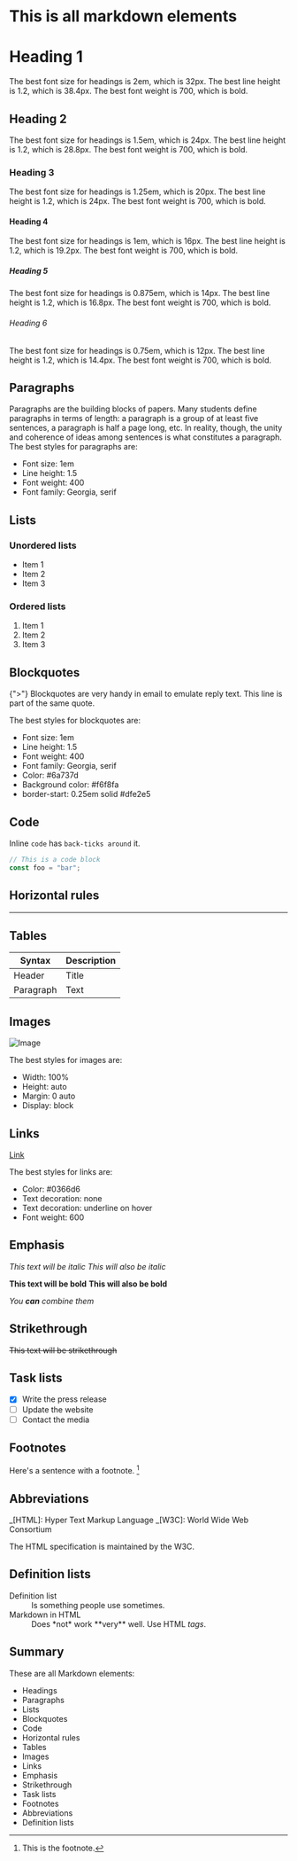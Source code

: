 # This is all markdown elements

# Heading 1

The best font size for headings is 2em, which is 32px. The best line height is 1.2, which is 38.4px. The best font weight is 700, which is bold.

## Heading 2

The best font size for headings is 1.5em, which is 24px. The best line height is 1.2, which is 28.8px. The best font weight is 700, which is bold.

### Heading 3

The best font size for headings is 1.25em, which is 20px. The best line height is 1.2, which is 24px. The best font weight is 700, which is bold.

#### Heading 4

The best font size for headings is 1em, which is 16px. The best line height is 1.2, which is 19.2px. The best font weight is 700, which is bold.

##### Heading 5

The best font size for headings is 0.875em, which is 14px. The best line height is 1.2, which is 16.8px. The best font weight is 700, which is bold.

###### Heading 6

The best font size for headings is 0.75em, which is 12px. The best line height is 1.2, which is 14.4px. The best font weight is 700, which is bold.

## Paragraphs

Paragraphs are the building blocks of papers. Many students define paragraphs in terms of length: a paragraph is a group of at least five sentences, a paragraph is half a page long, etc. In reality, though, the unity and coherence of ideas among sentences is what constitutes a paragraph.
The best styles for paragraphs are:

-  Font size: 1em
-  Line height: 1.5
-  Font weight: 400
-  Font family: Georgia, serif

## Lists

### Unordered lists

-  Item 1
-  Item 2
-  Item 3

### Ordered lists

1. Item 1
2. Item 2
3. Item 3

## Blockquotes

{">"} Blockquotes are very handy in email to emulate reply text. This line is part of the same quote.

The best styles for blockquotes are:

-  Font size: 1em
-  Line height: 1.5
-  Font weight: 400
-  Font family: Georgia, serif
-  Color: #6a737d
-  Background color: #f6f8fa
-  border-start: 0.25em solid #dfe2e5

## Code

Inline `code` has `back-ticks around` it.

```js
// This is a code block
const foo = "bar";
```

## Horizontal rules

---

## Tables

| Syntax    | Description |
| --------- | ----------- |
| Header    | Title       |
| Paragraph | Text        |

## Images

![Image](https://images.unsplash.com/photo-1616161616161-1a1a1a1a1a1a?ixid=MnwxMjA3fDB8MHxwaG90by1wYWdlfHx8fGVufDB8fHx8&ixlib=rb-1.2.1&auto=format&fit=crop&w=1350&q=80)

The best styles for images are:

-  Width: 100%
-  Height: auto
-  Margin: 0 auto
-  Display: block

## Links

[Link](https://www.google.com)

The best styles for links are:

-  Color: #0366d6
-  Text decoration: none
-  Text decoration: underline on hover
-  Font weight: 600

## Emphasis

_This text will be italic_
_This will also be italic_

**This text will be bold**
**This will also be bold**

_You **can** combine them_

## Strikethrough

~~This text will be strikethrough~~

## Task lists

-  [x] Write the press release
-  [ ] Update the website
-  [ ] Contact the media

## Footnotes

Here's a sentence with a footnote. [^1]

[^1]: This is the footnote.

## Abbreviations

_[HTML]: Hyper Text Markup Language
_[W3C]: World Wide Web Consortium

The HTML specification is maintained by the W3C.

## Definition lists

<dl>
   <dt>Definition list</dt>
   <dd>Is something people use sometimes.</dd>
   <dt>Markdown in HTML</dt>
   <dd>Does *not* work **very** well. Use HTML <em>tags</em>.</dd>
</dl>

## Summary

These are all Markdown elements:

-  Headings
-  Paragraphs
-  Lists
-  Blockquotes
-  Code
-  Horizontal rules
-  Tables
-  Images
-  Links
-  Emphasis
-  Strikethrough
-  Task lists
-  Footnotes
-  Abbreviations
-  Definition lists
